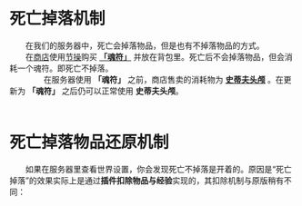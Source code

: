 # 死亡掉落机制
　　在我们的服务器中，死亡会掉落物品，但是也有不掉落物品的方式。  
　　在[商店]()使用[节操]()购买 **[「魂符」]()** 并放在背包里。死亡后不会掉落物品，但会消耗一个魂符。即死亡不掉落。  
　　
　　在服务器使用 **「魂符」** 之前，商店售卖的消耗物为 **[史蒂夫头颅]()** 。在更新为 **「魂符」** 之后仍可以正常使用 **史蒂夫头颅**。  
　　
# 死亡掉落物品还原机制
　　如果在服务器里查看世界设置，你会发现死亡不掉落是开着的。原因是“死亡掉落”的效果实际上是通过**插件扣除物品与经验**实现的，其扣除机制与原版稍有不同：